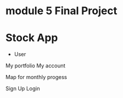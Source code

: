 # module 5 Final Project #

# Stock App #
- User 

My portfolio
My account 

Map for monthly progess 

Sign Up
Login 
